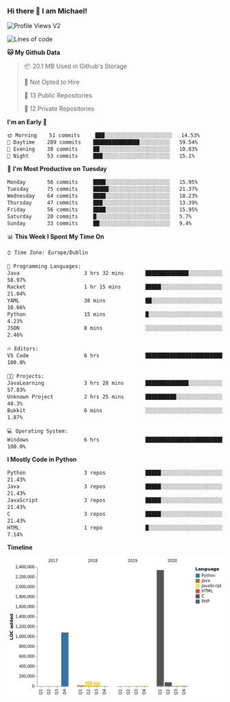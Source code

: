 ### Hi there 👋 I am Michael!

![Profile Views V2](https://komarev.com/ghpvc/?username=AppDevMichael)

<!--START_SECTION:waka-->
![Lines of code](https://img.shields.io/badge/From%20Hello%20World%20I%27ve%20Written-11.8%20million%20lines%20of%20code-blue)

**🐱 My Github Data** 

> 📦 20.1 MB Used in Github's Storage 
 > 
> 🚫 Not Opted to Hire
 > 
> 📜 13 Public Repositories
 > 
> 🔑 12 Private Repositories 

**I'm an Early 🐤** 

```text
🌞 Morning    51 commits     ███░░░░░░░░░░░░░░░░░░░░░░   14.53% 
🌆 Daytime    209 commits    ███████████████░░░░░░░░░░   59.54% 
🌃 Evening    38 commits     ██░░░░░░░░░░░░░░░░░░░░░░░   10.83% 
🌙 Night      53 commits     ███░░░░░░░░░░░░░░░░░░░░░░   15.1%

```
📅 **I'm Most Productive on Tuesday** 

```text
Monday       56 commits     ████░░░░░░░░░░░░░░░░░░░░░   15.95% 
Tuesday      75 commits     █████░░░░░░░░░░░░░░░░░░░░   21.37% 
Wednesday    64 commits     ████░░░░░░░░░░░░░░░░░░░░░   18.23% 
Thursday     47 commits     ███░░░░░░░░░░░░░░░░░░░░░░   13.39% 
Friday       56 commits     ████░░░░░░░░░░░░░░░░░░░░░   15.95% 
Saturday     20 commits     █░░░░░░░░░░░░░░░░░░░░░░░░   5.7% 
Sunday       33 commits     ██░░░░░░░░░░░░░░░░░░░░░░░   9.4%

```


📊 **This Week I Spent My Time On** 

```text
⌚︎ Time Zone: Europe/Dublin

💬 Programming Languages: 
Java                     3 hrs 32 mins       ██████████████░░░░░░░░░░░   58.97% 
Racket                   1 hr 15 mins        █████░░░░░░░░░░░░░░░░░░░░   21.04% 
YAML                     38 mins             ██░░░░░░░░░░░░░░░░░░░░░░░   10.66% 
Python                   15 mins             █░░░░░░░░░░░░░░░░░░░░░░░░   4.23% 
JSON                     8 mins              ░░░░░░░░░░░░░░░░░░░░░░░░░   2.46%

🔥 Editors: 
VS Code                  6 hrs               █████████████████████████   100.0%

🐱‍💻 Projects: 
JavaLearning             3 hrs 28 mins       ██████████████░░░░░░░░░░░   57.83% 
Unknown Project          2 hrs 25 mins       ██████████░░░░░░░░░░░░░░░   40.3% 
Bukkit                   6 mins              ░░░░░░░░░░░░░░░░░░░░░░░░░   1.87%

💻 Operating System: 
Windows                  6 hrs               █████████████████████████   100.0%

```

**I Mostly Code in Python** 

```text
Python                   3 repos             █████░░░░░░░░░░░░░░░░░░░░   21.43% 
Java                     3 repos             █████░░░░░░░░░░░░░░░░░░░░   21.43% 
JavaScript               3 repos             █████░░░░░░░░░░░░░░░░░░░░   21.43% 
C                        3 repos             █████░░░░░░░░░░░░░░░░░░░░   21.43% 
HTML                     1 repo              █░░░░░░░░░░░░░░░░░░░░░░░░   7.14%

```


**Timeline**

![Chart not found](https://raw.githubusercontent.com/AppDevMichael/AppDevMichael/master/charts/bar_graph.png) 


<!--END_SECTION:waka-->

